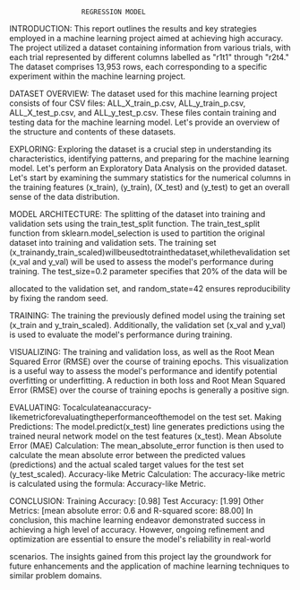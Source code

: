                       REGRESSION MODEL


INTRODUCTION:
This report outlines the results and key strategies employed in a machine learning project aimed at achieving high accuracy. The project utilized a dataset containing information from various trials, with each trial represented by different columns labelled as "r1t1" through "r2t4." The dataset comprises 13,953 rows, each corresponding to a specific experiment within the machine learning project.

DATASET OVERVIEW:
The dataset used for this machine learning project consists of four CSV files: ALL_X_train_p.csv, ALL_y_train_p.csv, ALL_X_test_p.csv, and ALL_y_test_p.csv. These files contain training and testing data for the machine learning model. Let's provide an overview of the structure and contents of these
datasets.


EXPLORING:
Exploring the dataset is a crucial step in understanding its characteristics, identifying patterns, and preparing for the machine learning model. Let's perform an Exploratory Data Analysis on the provided dataset.
Let's start by examining the summary statistics for the numerical columns in the training features (x_train), (y_train), (X_test) and (y_test) to get an overall sense of the data distribution.



MODEL ARCHITECTURE:
The splitting of the dataset into training and validation sets using the train_test_split function.
The train_test_split function from sklearn.model_selection is used to partition the original dataset into training and validation sets. The training set (x_trainandy_train_scaled)willbeusedtotrainthedataset,whilethevalidation set (x_val and y_val) will be used to assess the model's performance during training. The test_size=0.2 parameter specifies that 20% of the data will be
  
allocated to the validation set, and random_state=42 ensures reproducibility by fixing the random seed.



TRAINING:
The training the previously defined model using the training set (x_train and y_train_scaled). Additionally, the validation set (x_val and y_val) is used to evaluate the model's performance during training.



VISUALIZING:
The training and validation loss, as well as the Root Mean Squared Error (RMSE) over the course of training epochs. This visualization is a useful way to assess the model's performance and identify potential overfitting or underfitting. A reduction in both loss and Root Mean Squared Error (RMSE) over the course of training epochs is generally a positive sign.


EVALUATING:
Tocalculateanaccuracy-likemetricforevaluatingtheperformanceofthemodel on the test set.
Making Predictions:
The model.predict(x_test) line generates predictions using the trained neural network model on the test features (x_test).
Mean Absolute Error (MAE) Calculation:
The mean_absolute_error function is then used to calculate the mean absolute error between the predicted values (predictions) and the actual scaled target values for the test set (y_test_scaled).
Accuracy-like Metric Calculation:
The accuracy-like metric is calculated using the formula: Accuracy-like Metric.




CONCLUSION:
Training Accuracy: [0.98]
Test Accuracy: [1.99]
Other Metrics: [mean absolute error: 0.6 and R-squared score: 88.00]
In conclusion, this machine learning endeavor demonstrated success in achieving a high level of accuracy. However, ongoing refinement and optimization are essential to ensure the model's reliability in real-world
   
scenarios. The insights gained from this project lay the groundwork for future enhancements and the application of machine learning techniques to similar problem domains.

